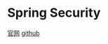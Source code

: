 # Spring Security

[官网](https://spring.io/projects/spring-security/)
[github](https://github.com/spring-projects/spring-security)



